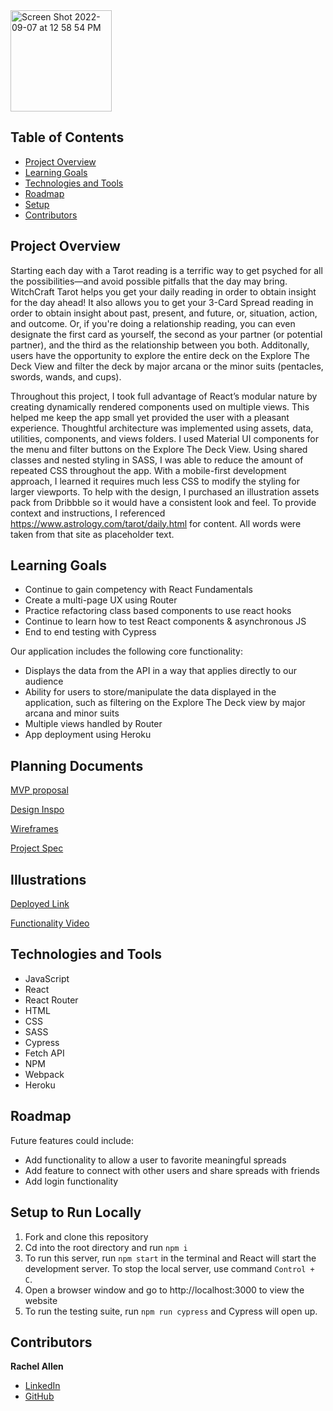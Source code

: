 <img width="162" alt="Screen Shot 2022-09-07 at 12 58 54 PM" src="https://user-images.githubusercontent.com/98505112/188956585-a0ee3aee-3dd1-410f-8832-bea009455933.png">


## Table of Contents

- [Project Overview](#project-overview)
- [Learning Goals](#learning-goals)
- [Technologies and Tools](#technologies-and-tools)
- [Roadmap](#roadmap)
- [Setup](#setup)
- [Contributors](#contributors)

## Project Overview

Starting each day with a Tarot reading is a terrific way to get psyched for all the possibilities—and avoid possible pitfalls that the day may bring. WitchCraft Tarot helps you get your daily reading in order to obtain insight for the day ahead! It also allows you to get your 3-Card Spread reading in order to obtain insight about past, present, and future, or, situation, action, and outcome. Or, if you're doing a relationship reading, you can even designate the first card as yourself, the second as your partner (or potential partner), and the third as the relationship between you both. Additonally, users have the opportunity to explore the entire deck on the Explore The Deck View and filter the deck by major arcana or the minor suits (pentacles, swords, wands, and cups).

Throughout this project, I took full advantage of React’s modular nature by creating dynamically rendered components used on multiple views. This helped me keep the app small yet provided the user with a pleasant experience. Thoughtful architecture was implemented using assets, data, utilities, components, and views folders. I used Material UI components for the menu and filter buttons on the Explore The Deck View. Using shared classes and nested styling in SASS, I was able to reduce the amount of repeated CSS throughout the app. With a mobile-first development approach, I learned it requires much less CSS to modify the styling for larger viewports. To help with the design, I purchased an illustration assets pack from Dribbble so it would have a consistent look and feel. To provide context and instructions, I referenced https://www.astrology.com/tarot/daily.html for content. All words were taken from that site as placeholder text.

## Learning Goals

- Continue to gain competency with React Fundamentals
- Create a multi-page UX using Router
- Practice refactoring class based components to use react hooks
- Continue to learn how to test React components & asynchronous JS
- End to end testing with Cypress

Our application includes the following core functionality:

- Displays the data from the API in a way that applies directly to our audience
- Ability for users to store/manipulate the data displayed in the application, such as filtering on the Explore The Deck view by major arcana and minor suits
- Multiple views handled by Router
- App deployment using Heroku

## Planning Documents

[MVP proposal](https://docs.google.com/document/d/1eDzOwcUQOxsWh6uXOyawd2NmG0x2y0A1H9xh6m3zs7s/edit)

[Design Inspo](https://docs.google.com/document/d/1iDrh_PzEPID617UXV8rjnBhG76k7Y7-3BH_rHk6suMc/edit)

[Wireframes](https://drive.google.com/file/d/19KhIxJ7ZgmV0XLT8SNrTL9Igll_3zSd1/view?ths=true)

[Project Spec](https://frontend.turing.edu/projects/module-3/showcase.html)

## Illustrations

[Deployed Link](https://witchcraft-tarot.herokuapp.com/)

[Functionality Video](https://vimeo.com/737363654/9e612fbefb)

## Technologies and Tools

- JavaScript
- React
- React Router
- HTML
- CSS
- SASS
- Cypress
- Fetch API
- NPM
- Webpack
- Heroku

## Roadmap

Future features could include:

- Add functionality to allow a user to favorite meaningful spreads
- Add feature to connect with other users and share spreads with friends
- Add login functionality 

## Setup to Run Locally

1. Fork and clone this repository
2. Cd into the root directory and run `npm i`
3. To run this server, run `npm start` in the terminal and React will start the development server. To stop the local server, use command `Control + C`.
4. Open a browser window and go to http://localhost:3000 to view the website
5. To run the testing suite, run `npm run cypress` and Cypress will open up.


## Contributors

**Rachel Allen**

- [LinkedIn](https://www.linkedin.com/in/rachel-lynn-allen/)
- [GitHub](https://github.com/Rallen13)
